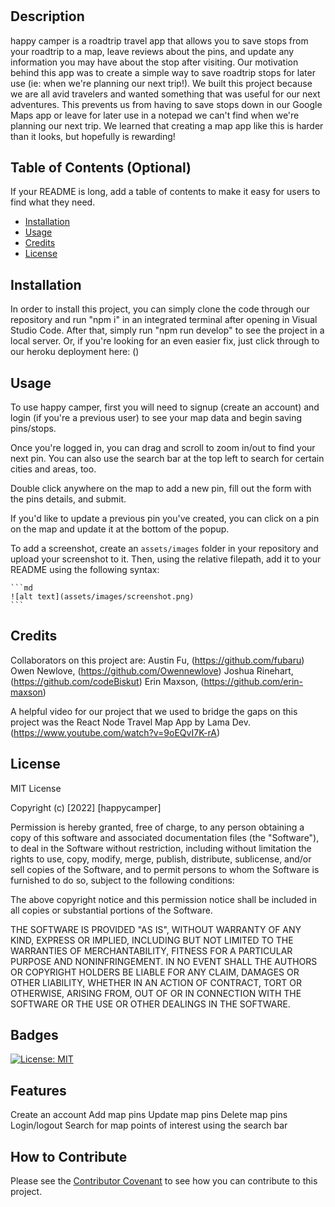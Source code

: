 # <happy-camper>

## Description

happy camper is a roadtrip travel app that allows you to save stops from your roadtrip to a map, leave reviews about the pins, and update any information you may have about the stop after visiting. Our motivation behind this app was to create a simple way to save roadtrip stops for later use (ie: when we're planning our next trip!). We built this project because we are all avid travelers and wanted something that was useful for our next adventures. This prevents us from having to save stops down in our Google Maps app or leave for later use in a notepad we can't find when we're planning our next trip. We learned that creating a map app like this is harder than it looks, but hopefully is rewarding!

## Table of Contents (Optional)

If your README is long, add a table of contents to make it easy for users to find what they need.

- [Installation](#installation)
- [Usage](#usage)
- [Credits](#credits)
- [License](#license)

## Installation

In order to install this project, you can simply clone the code through our repository and run "npm i" in an integrated terminal after opening in Visual Studio Code. After that, simply run "npm run develop" to see the project in a local server. Or, if you're looking for an even easier fix, just click through to our heroku deployment here: ()

## Usage

To use happy camper, first you will need to signup (create an account) and login (if you're a previous user) to see your map data and begin saving pins/stops. 

Once you're logged in, you can drag and scroll to zoom in/out to find your next pin. You can also use the search bar at the top left to search for certain cities and areas, too. 

Double click anywhere on the map to add a new pin, fill out the form with the pins details, and submit. 

If you'd like to update a previous pin you've created, you can click on a pin on the map and update it at the bottom of the popup.

To add a screenshot, create an `assets/images` folder in your repository and upload your screenshot to it. Then, using the relative filepath, add it to your README using the following syntax:

    ```md
    ![alt text](assets/images/screenshot.png)
    ```

## Credits

Collaborators on this project are:
Austin Fu, (https://github.com/fubaru)
Owen Newlove, (https://github.com/Owennewlove)
Joshua Rinehart, (https://github.com/codeBiskut)
Erin Maxson, (https://github.com/erin-maxson)

A helpful video for our project that we used to bridge the gaps on this project was the React Node Travel Map App by Lama Dev. (https://www.youtube.com/watch?v=9oEQvI7K-rA)

## License

MIT License

Copyright (c) [2022] [happycamper]

Permission is hereby granted, free of charge, to any person obtaining a copy
of this software and associated documentation files (the "Software"), to deal
in the Software without restriction, including without limitation the rights
to use, copy, modify, merge, publish, distribute, sublicense, and/or sell
copies of the Software, and to permit persons to whom the Software is
furnished to do so, subject to the following conditions:

The above copyright notice and this permission notice shall be included in all
copies or substantial portions of the Software.

THE SOFTWARE IS PROVIDED "AS IS", WITHOUT WARRANTY OF ANY KIND, EXPRESS OR
IMPLIED, INCLUDING BUT NOT LIMITED TO THE WARRANTIES OF MERCHANTABILITY,
FITNESS FOR A PARTICULAR PURPOSE AND NONINFRINGEMENT. IN NO EVENT SHALL THE
AUTHORS OR COPYRIGHT HOLDERS BE LIABLE FOR ANY CLAIM, DAMAGES OR OTHER
LIABILITY, WHETHER IN AN ACTION OF CONTRACT, TORT OR OTHERWISE, ARISING FROM,
OUT OF OR IN CONNECTION WITH THE SOFTWARE OR THE USE OR OTHER DEALINGS IN THE
SOFTWARE.

## Badges

[![License: MIT](https://img.shields.io/badge/License-MIT-yellow.svg)](https://opensource.org/licenses/MIT)

## Features

Create an account
Add map pins
Update map pins
Delete map pins
Login/logout
Search for map points of interest using the search bar

## How to Contribute

Please see the [Contributor Covenant](https://www.contributor-covenant.org/) to see how you can contribute to this project.
